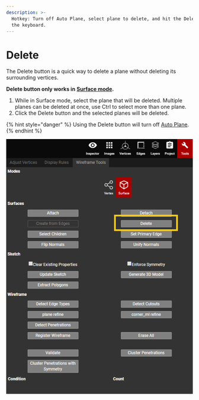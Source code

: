 ```yaml
---
description: >-
  Hotkey: Turn off Auto Plane, select plane to delete, and hit the Delete key on
  the keyboard.
---
```


# Delete

The Delete button is a quick way to delete a plane without deleting its surrounding vertices.

**Delete button only works in** [**Surface mode**](../../mode.md)**.**

1. While in Surface mode, select the plane that will be deleted. Multiple planes can be deleted at once, use Ctrl to select more than one plane.
2. Click the Delete button and the selected planes will be deleted.

{% hint style="danger" %}
Using the Delete button will turn off [Auto Plane](../../advanced-function/auto-plane.md).
{% endhint %}

![](../../.gitbook/assets/delete-button%20%281%29.png)

